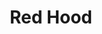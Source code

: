 --- 
title: "Red Hood"
publishdate: "2018-12-29T16:48:46+02:00"
src: "https://365manga.net/manga/red-hood"
image: "https://data.365manga.net/images/thumbnails/32670-red-hood.jpg"
description: " Gold, a witch hunter, who had been mistaken as the witch’s servant for the red hood he wears is attacked by wolves. Realizing that they are also targeting the witch, Gold calms down the werewolf, Fen, apologizing for the misunderstanding. Teaming up to kill the witch, Gold kisses Fen, by doing so he is able to absorb his healing ability. Fen is furious , but it is…"
---